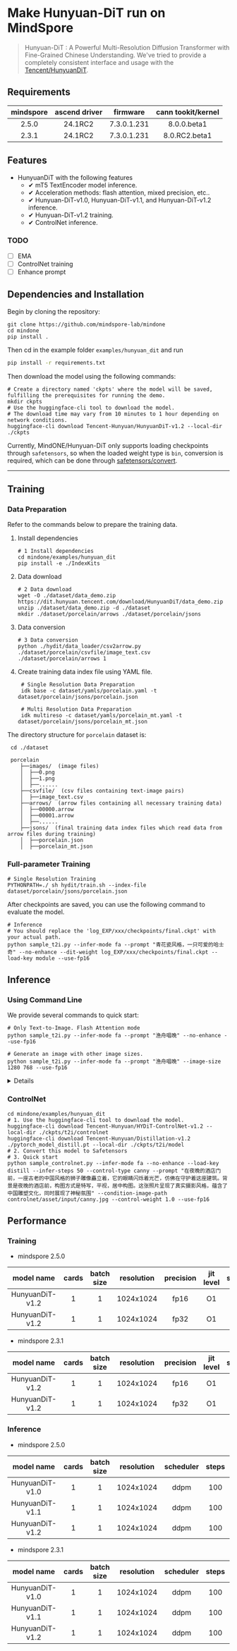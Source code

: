 <!-- ## **HunyuanDiT** -->

# Make Hunyuan-DiT run on MindSpore

> Hunyuan-DiT : A Powerful Multi-Resolution Diffusion Transformer with Fine-Grained Chinese Understanding.
> We've tried to provide a completely consistent interface and usage with the [Tencent/HunyuanDiT](https://github.com/Tencent/HunyuanDiT).

## Requirements

| mindspore | ascend driver | firmware | cann tookit/kernel |
| :---:       |   :---:        | :---:      | :---:      |
| 2.5.0     |  24.1RC2      |7.3.0.1.231|   8.0.0.beta1   |
| 2.3.1     |  24.1RC2      |7.3.0.1.231|   8.0.RC2.beta1 |

## Features

- HunyuanDiT with the following features
  - ✔ mT5 TextEncoder model inference.
  - ✔ Acceleration methods: flash attention, mixed precision, etc..
  - ✔ Hunyuan-DiT-v1.0, Hunyuan-DiT-v1.1, and Hunyuan-DiT-v1.2 inference.
  - ✔ Hunyuan-DiT-v1.2 training.
  - ✔ ControlNet inference.

### TODO
* [ ] EMA
* [ ] ControlNet training
* [ ] Enhance prompt

## Dependencies and Installation

Begin by cloning the repository:
```shell
git clone https://github.com/mindspore-lab/mindone
cd mindone
pip install .
```

Then cd in the example folder `examples/hunyuan_dit` and run
```bash
pip install -r requirements.txt
```

Then download the model using the following commands:

```shell
# Create a directory named 'ckpts' where the model will be saved, fulfilling the prerequisites for running the demo.
mkdir ckpts
# Use the huggingface-cli tool to download the model.
# The download time may vary from 10 minutes to 1 hour depending on network conditions.
huggingface-cli download Tencent-Hunyuan/HunyuanDiT-v1.2 --local-dir ./ckpts
```

Currently, MindONE/Hunyuan-DiT only supports loading checkpoints through `safetensors`, so when the loaded weight type is `bin`, conversion is  required, which can be done through [safetensors/convert](https://huggingface.co/spaces/safetensors/convert).

---

## Training

### Data Preparation

  Refer to the commands below to prepare the training data.

  1. Install dependencies
      ```shell
      # 1 Install dependencies
      cd mindone/examples/hunyuan_dit
      pip install -e ./IndexKits
     ```
  2. Data download
     ```shell
     # 2 Data download
     wget -O ./dataset/data_demo.zip https://dit.hunyuan.tencent.com/download/HunyuanDiT/data_demo.zip
     unzip ./dataset/data_demo.zip -d ./dataset
     mkdir ./dataset/porcelain/arrows ./dataset/porcelain/jsons
     ```
  3. Data conversion
     ```shell  
     # 3 Data conversion
     python ./hydit/data_loader/csv2arrow.py ./dataset/porcelain/csvfile/image_text.csv ./dataset/porcelain/arrows 1
     ```

  4. Create training data index file using YAML file.

     ```shell
      # Single Resolution Data Preparation
      idk base -c dataset/yamls/porcelain.yaml -t dataset/porcelain/jsons/porcelain.json

      # Multi Resolution Data Preparation  
      idk multireso -c dataset/yamls/porcelain_mt.yaml -t dataset/porcelain/jsons/porcelain_mt.json
      ```

  The directory structure for `porcelain` dataset is:

  ```shell
   cd ./dataset

   porcelain
      ├──images/  (image files)
      │  ├──0.png
      │  ├──1.png
      │  ├──......
      ├──csvfile/  (csv files containing text-image pairs)
      │  ├──image_text.csv
      ├──arrows/  (arrow files containing all necessary training data)
      │  ├──00000.arrow
      │  ├──00001.arrow
      │  ├──......
      ├──jsons/  (final training data index files which read data from arrow files during training)
      │  ├──porcelain.json
      │  ├──porcelain_mt.json
   ```

### Full-parameter Training
  ```shell
  # Single Resolution Training
  PYTHONPATH=./ sh hydit/train.sh --index-file dataset/porcelain/jsons/porcelain.json
  ```

  After checkpoints are saved, you can use the following command to evaluate the model.
  ```shell
  # Inference
  # You should replace the 'log_EXP/xxx/checkpoints/final.ckpt' with your actual path.
  python sample_t2i.py --infer-mode fa --prompt "青花瓷风格，一只可爱的哈士奇" --no-enhance --dit-weight log_EXP/xxx/checkpoints/final.ckpt --load-key module --use-fp16
  ```

## Inference

### Using Command Line

We provide several commands to quick start:

```shell
# Only Text-to-Image. Flash Attention mode
python sample_t2i.py --infer-mode fa --prompt "渔舟唱晚" --no-enhance --use-fp16

# Generate an image with other image sizes.
python sample_t2i.py --infer-mode fa --prompt "渔舟唱晚" --image-size 1280 768 --use-fp16
```
<details onclose>
More example prompts can be found in [example_prompts.txt](example_prompts.txt)

### Using Previous versions

* **Hunyuan-DiT <= v1.1**

```shell
# ============================== v1.1 ==============================
# Download the model
huggingface-cli download Tencent-Hunyuan/HunyuanDiT-v1.1 --local-dir ./HunyuanDiT-v1.1
# Inference with the model
python sample_t2i.py --infer-mode fa --prompt "渔舟唱晚" --model-root ./HunyuanDiT-v1.1 --use-style-cond --size-cond 1024 1024 --beta-end 0.03 --use-fp16

# ============================== v1.0 ==============================
# Download the model
huggingface-cli download Tencent-Hunyuan/HunyuanDiT --local-dir ./HunyuanDiT-v1.0
# Inference with the model
python sample_t2i.py --infer-mode fa --prompt "渔舟唱晚" --model-root ./HunyuanDiT-v1.0 --use-style-cond --size-cond 1024 1024 --beta-end 0.03 --use-fp16
```
</details>

### ControlNet

```shell
cd mindone/examples/hunyuan_dit
# 1. Use the huggingface-cli tool to download the model.
huggingface-cli download Tencent-Hunyuan/HYDiT-ControlNet-v1.2 --local-dir ./ckpts/t2i/controlnet
huggingface-cli download Tencent-Hunyuan/Distillation-v1.2 ./pytorch_model_distill.pt --local-dir ./ckpts/t2i/model
# 2. Convert this model to Safetensors
# 3. Quick start
python sample_controlnet.py --infer-mode fa --no-enhance --load-key distill --infer-steps 50 --control-type canny --prompt "在夜晚的酒店门前，一座古老的中国风格的狮子雕像矗立着，它的眼睛闪烁着光芒，仿佛在守护着这座建筑。背景是夜晚的酒店前，构图方式是特写，平视，居中构图。这张照片呈现了真实摄影风格，蕴含了中国雕塑文化，同时展现了神秘氛围" --condition-image-path controlnet/asset/input/canny.jpg --control-weight 1.0 --use-fp16
```


## Performance

### Training

- mindspore 2.5.0

| model name    |cards|batch size |  resolution |precision|jit level |step/s |
|:---:          |:---:|:---:      |  :---:      |:---:|:---:|:---:|
|HunyuanDiT-v1.2|1    |1          |  1024x1024  |fp16|O1|0.73|
|HunyuanDiT-v1.2|1    |1          |  1024x1024  |fp32|O1|0.58|

- mindspore 2.3.1

| model name    |cards|batch size |  resolution |precision|jit level |step/s |
|:---:          |:---:|:---:      |  :---:      |:---:|:---:|:---:|
|HunyuanDiT-v1.2|1    |1          |  1024x1024  |fp16|O1|0.62|
|HunyuanDiT-v1.2|1    |1          |  1024x1024  |fp32|O1|0.45|

### Inference

- mindspore 2.5.0

| model name    | cards    | batch size | resolution   | scheduler |    steps |  jit level|step/s |  
|:-------:      |:--------:|:-------:   |:-----------: |:--------------:|:------------:|:-------:|:---------:|
|HunyuanDiT-v1.0|1         |1           |1024x1024     |ddpm            |100|O0|2.98|
|HunyuanDiT-v1.1|1         |1           |1024x1024     |ddpm            |100|O0|3.02|
|HunyuanDiT-v1.2|1         |1           |1024x1024     |ddpm            |100|O0|3.00|

- mindspore 2.3.1

| model name    | cards    | batch size | resolution   | scheduler |    steps |  jit level|step/s |  
|:-------:      |:--------:|:-------:   |:-----------: |:--------------:|:------------:|:-------:|:---------:|
|HunyuanDiT-v1.0|1         |1           |1024x1024     |ddpm            |100|O0|2.90|
|HunyuanDiT-v1.1|1         |1           |1024x1024     |ddpm            |100|O0|2.91|
|HunyuanDiT-v1.2|1         |1           |1024x1024     |ddpm            |100|O0|2.89|
